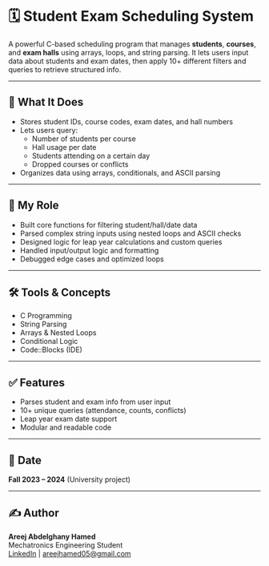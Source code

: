 # 🗓️ Student Exam Scheduling System

A powerful C-based scheduling program that manages **students**, **courses**, and **exam halls** using arrays, loops, and string parsing. It lets users input data about students and exam dates, then apply 10+ different filters and queries to retrieve structured info.

---

## 📌 What It Does

- Stores student IDs, course codes, exam dates, and hall numbers
- Lets users query:
  - Number of students per course
  - Hall usage per date
  - Students attending on a certain day
  - Dropped courses or conflicts
- Organizes data using arrays, conditionals, and ASCII parsing

---

## 🧠 My Role

- Built core functions for filtering student/hall/date data
- Parsed complex string inputs using nested loops and ASCII checks
- Designed logic for leap year calculations and custom queries
- Handled input/output logic and formatting
- Debugged edge cases and optimized loops

---

## 🛠️ Tools & Concepts

- C Programming
- String Parsing
- Arrays & Nested Loops
- Conditional Logic
- Code::Blocks (IDE)

---

## ✅ Features

- Parses student and exam info from user input
- 10+ unique queries (attendance, counts, conflicts)
- Leap year exam date support
- Modular and readable code

---

## 📅 Date

**Fall 2023 – 2024** (University project)

---

## ✍️ Author

**Areej Abdelghany Hamed**  
Mechatronics Engineering Student  
[LinkedIn](https://www.linkedin.com/in/areejhamed) | areejhamed05@gmail.com
